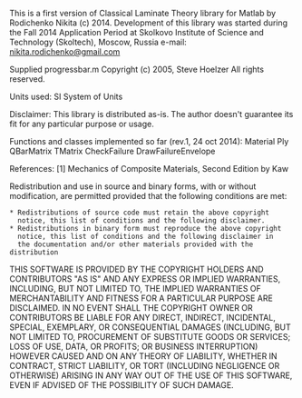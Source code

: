 This is a first version of Classical Laminate Theory library for Matlab
by Rodichenko Nikita
(c) 2014.
Development of this library was started during the Fall 2014
Application Period at Skolkovo Institute of Science and Technology
(Skoltech), Moscow, Russia
e-mail: nikita.rodichenko@gmail.com

Supplied progressbar.m 
Copyright (c) 2005, Steve Hoelzer
All rights reserved.


Units used: SI System of Units

Disclaimer: This library is distributed as-is. The author doesn't
guarantee its fit for any particular purpose or usage.

Functions and classes implemented so far (rev.1, 24 oct 2014):
Material
Ply
QBarMatrix
TMatrix
CheckFailure
DrawFailureEnvelope

References:
[1] Mechanics of Composite Materials, Second Edition by Kaw




Redistribution and use in source and binary forms, with or without
modification, are permitted provided that the following conditions are
met:

    * Redistributions of source code must retain the above copyright
      notice, this list of conditions and the following disclaimer.
    * Redistributions in binary form must reproduce the above copyright
      notice, this list of conditions and the following disclaimer in
      the documentation and/or other materials provided with the distribution

THIS SOFTWARE IS PROVIDED BY THE COPYRIGHT HOLDERS AND CONTRIBUTORS "AS IS"
AND ANY EXPRESS OR IMPLIED WARRANTIES, INCLUDING, BUT NOT LIMITED TO, THE
IMPLIED WARRANTIES OF MERCHANTABILITY AND FITNESS FOR A PARTICULAR PURPOSE
ARE DISCLAIMED. IN NO EVENT SHALL THE COPYRIGHT OWNER OR CONTRIBUTORS BE
LIABLE FOR ANY DIRECT, INDIRECT, INCIDENTAL, SPECIAL, EXEMPLARY, OR
CONSEQUENTIAL DAMAGES (INCLUDING, BUT NOT LIMITED TO, PROCUREMENT OF
SUBSTITUTE GOODS OR SERVICES; LOSS OF USE, DATA, OR PROFITS; OR BUSINESS
INTERRUPTION) HOWEVER CAUSED AND ON ANY THEORY OF LIABILITY, WHETHER IN
CONTRACT, STRICT LIABILITY, OR TORT (INCLUDING NEGLIGENCE OR OTHERWISE)
ARISING IN ANY WAY OUT OF THE USE OF THIS SOFTWARE, EVEN IF ADVISED OF THE
POSSIBILITY OF SUCH DAMAGE.
